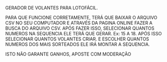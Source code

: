 GERADOR DE VOLANTES PARA LOTOFÁCIL. 

PARA QUE FUNCIONE CORRETAMENTE, TERÁ QUE BAIXAR O ARQUIVO CSV NO SEU COMPUTADOR E ATRAVÉS DA PAGINA ONLINE FAZER A BUSCA DO ARQUIVO CSV. 
APÓS FAZER ISSO, SELECIONAR QUANTOS NUMEROS NA SEQUENCIA ELE TERÁ QUE GERAR. Ex: 15 A 18.
APÓS ISSO SELECIONAR QUANTOS VOLANTES CRIAR.
E ESCOLHER QUANTOS NUMEROS DOS MAIS SORTEADOS ELE IRÁ MONTAR A SEQUENCIA. 

ISTO NÃO GARANTE GANHOS, APOSTE COM MODERAÇÃO
